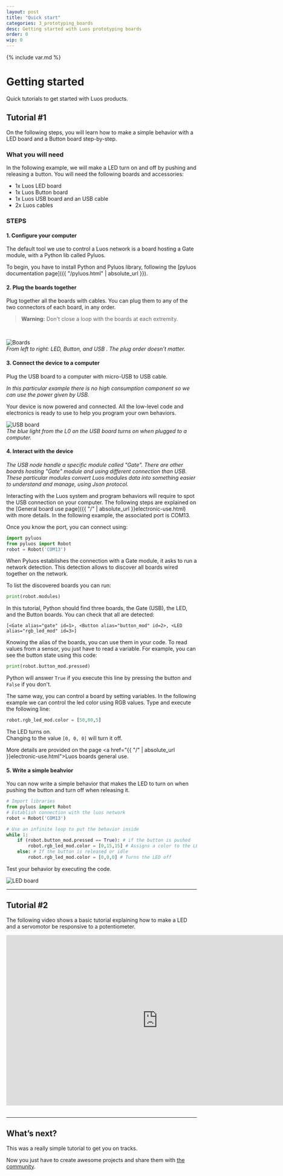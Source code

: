 ```yaml
---
layout: post
title: "Quick start"
categories: 3_prototyping_boards
desc: Getting started with Luos prototyping boards
order: 0 
wip: 0
---
```

{% include var.md %}

# Getting started

Quick tutorials to get started with Luos products.

## Tutorial \#1

On the following steps, you will learn how to make a simple behavior with a LED board and a Button board step-by-step.

### What you will need
In the following example, we will make a LED turn on and off by pushing and releasing a button. You will need the following boards and accessories:

* 1x Luos LED board
* 1x Luos Button board
* 1x Luos USB board and an USB cable
* 2x Luos cables


### STEPS


#### 1. Configure your computer
The default tool we use to control a Luos network is a board hosting a Gate module, with a Python lib called Pyluos.

To begin, you have to install Python and Pyluos library, following the [pyluos documentation page]({{ "/pyluos.html" | absolute_url }}).

#### 2. Plug the boards together
Plug together all the boards with cables. You can plug them to any of the two connectors of each board, in any order. 

<blockquote class="warning"><strong>Warning:</strong> Don't close a loop with the boards at each extremity.</blockquote><br />


![Boards](/assets/img/quickstart-1.png)<br />*From left to right: LED, Button, and USB . The plug order doesn’t matter.*

#### 3. Connect the device to a computer
Plug the USB board to a computer with micro-USB to USB cable.

*In this particular example there is no high consumption component so we can use the power given by USB.*

Your device is now powered and connected. All the low-level code and electronics is ready to use to help you program your own behaviors.

![USB board](/assets/img/quickstart-2.png)<br />*The blue light from the L0 on the USB board turns on when plugged to a computer.*

#### 4. Interact with the device
*The USB node handle a specific module called "Gate". There are other boards hosting "Gate" module and using different connection than USB. These particular modules convert Luos modules data into something easier to understand and manage, using Json protocol.*

Interacting with the Luos system and program behaviors will require to spot the USB connection on your computer. The following steps are explained on the [General board use page]({{ "/" | absolute_url }}electronic-use.html) with more details. In the following example, the associated port is COM13.

Once you know the port, you can connect using:

```python
import pyluos
from pyluos import Robot
robot = Robot('COM13')
```
When Pyluos establishes the connection with a Gate module, it asks to run a network detection. This detection allows to discover all boards wired together on the network.

To list the discovered boards you can run:

```python
print(robot.modules)
```

In this tutorial, Python should find three boards, the Gate (USB), the LED, and the Button boards. You can check that all are detected:

`[<Gate alias="gate" id=1>, <Button alias="button_mod" id=2>, <LED alias="rgb_led_mod" id=3>]`

Knowing the alias of the boards, you can use them in your code.
To read values from a sensor, you just have to read a variable. For example, you can see the button state using this code:

```python
print(robot.button_mod.pressed)
```

Python will answer `True` if you execute this line by pressing the button and `False` if you don't.

The same way, you can control a board by setting variables.
In the following example we can control the led color using RGB values. Type and execute the following line:

```python
robot.rgb_led_mod.color = [50,80,5]
```

The LED turns on.<br />
Changing to the value `[0, 0, 0]` will turn it off.

More details are provided on the page <a href="{{ "/" | absolute_url }}electronic-use.html">Luos boards general use</a>.

#### 5. Write a simple beahvior
You can now write a simple behavior that makes the LED to turn on when pushing the button and turn off when releasing it.

```python
# Import libraries
from pyluos import Robot
# Establish connection with the luos network
robot = Robot('COM13')

# Use an infinite loop to put the behavior inside
while 1:
    if (robot.button_mod.pressed == True): # if the button is pushed
        robot.rgb_led_mod.color = [0,15,15] # Assigns a color to the LED
    else: # If the button is released or idle
        robot.rgb_led_mod.color = [0,0,0] # Turns the LED off
```

Test your behavior by executing the code.

![LED board](/assets/img/quickstart-3.png)

---
## Tutorial \#2
The following video shows a basic tutorial explaining how to make a LED and a servomotor be responsive to a potentiometer.

<iframe width="800" height="450" src="https://www.youtube.com/embed/ula16zdZgDk?feature=oembed" frameborder="0" allow="accelerometer; autoplay; encrypted-media; gyroscope; picture-in-picture" allowfullscreen></iframe><br /><br />


---
## What’s next?

This was a really simple tutorial to get you on tracks.

Now you just have to create awesome projects and share them with [the community](https://forum.luos.io).
